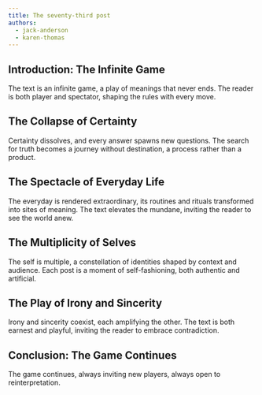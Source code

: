 ```yaml
---
title: The seventy-third post
authors:
  - jack-anderson
  - karen-thomas
---
```


## Introduction: The Infinite Game

The text is an infinite game, a play of meanings that never ends. The reader is both player and
spectator, shaping the rules with every move.

## The Collapse of Certainty

Certainty dissolves, and every answer spawns new questions. The search for truth becomes a journey
without destination, a process rather than a product.

## The Spectacle of Everyday Life

The everyday is rendered extraordinary, its routines and rituals transformed into sites of meaning.
The text elevates the mundane, inviting the reader to see the world anew.

## The Multiplicity of Selves

The self is multiple, a constellation of identities shaped by context and audience. Each post is a
moment of self-fashioning, both authentic and artificial.

## The Play of Irony and Sincerity

Irony and sincerity coexist, each amplifying the other. The text is both earnest and playful,
inviting the reader to embrace contradiction.

## Conclusion: The Game Continues

The game continues, always inviting new players, always open to reinterpretation.
